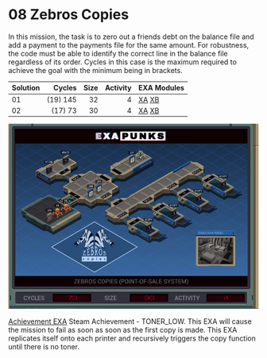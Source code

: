 # 08 Zebros Copies

In this mission, the task is to zero out a friends debt on the balance file and add a payment to the payments file for the same amount.  For robustness, the code must be able to identify the correct line in the balance file regardless of its order.  Cycles in this case is the maximum required to achieve the goal with the minimum being in brackets.

| Solution | Cycles   | Size | Activity | EXA Modules|
|:---------|---------:|-----:|---------:|------------|
| 01       | (19) 145 |   32 |        4 | [XA](01-XA.exa) [XB](01-XB.exa) |
| 02       |  (17) 73 |   30 |        4 | [XA](02-XA.exa) [XB](02-XB.exa) |

![Solution 02](EXAPUNKS%20-%20Zebros%20Copies.gif "Solution 02")

[Achievement EXA](Achievement.exa) Steam Achievement - TONER_LOW.  This EXA will cause the mission to fail as soon as soon as the first copy is made. This EXA replicates itself onto each printer and recursively triggers the copy function until there is no toner.